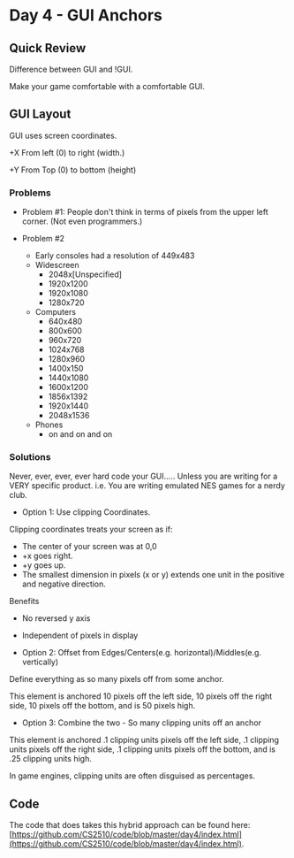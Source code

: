 # Day 4 - GUI Anchors

## Quick Review

Difference between GUI and !GUI.

Make your game comfortable with a comfortable GUI.

## GUI Layout

GUI uses screen coordinates.

+X From left (0) to right (width.)

+Y From Top (0) to bottom (height)

### Problems

- Problem #1: People don't think in terms of pixels from the upper left corner. (Not even programmers.)

- Problem #2
    - Early consoles had a resolution of 449x483 
    - Widescreen
        - 2048x[Unspecified]
        - 1920x1200
        - 1920x1080
        - 1280x720
    - Computers
        - 640x480
        - 800x600
        - 960x720
        - 1024x768
        - 1280x960
        - 1400x150
        - 1440x1080
        - 1600x1200
        - 1856x1392
        - 1920x1440
        - 2048x1536
    - Phones
        - on and on and on

### Solutions

Never, ever, ever, ever hard code your GUI..... Unless you are writing for a VERY specific product. i.e. You are writing emulated NES games for a nerdy club.

- Option 1: Use clipping Coordinates.

Clipping coordinates treats your screen as if:
- The center of your screen was at 0,0
- +x goes right.
- +y goes up.
- The smallest dimension in pixels (x or y) extends one unit in the positive and negative direction.

Benefits
- No reversed y axis
- Independent of pixels in display



- Option 2: Offset from Edges/Centers(e.g. horizontal)/Middles(e.g. vertically)

Define everything as so many pixels off from some anchor.

This element is anchored 10 pixels off the left side, 10 pixels off the right side, 10 pixels off the bottom, and is 50 pixels high.

- Option 3: Combine the two - So many clipping units off an anchor

This element is anchored .1 clipping units pixels off the left side, .1 clipping units pixels off the right side, .1 clipping units pixels off the bottom, and is .25 clipping units high.

In game engines, clipping units are often disguised as percentages.

## Code

The code that does takes this hybrid approach can be found here: [https://github.com/CS2510/code/blob/master/day4/index.html](https://github.com/CS2510/code/blob/master/day4/index.html).
